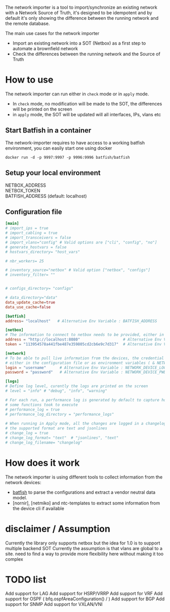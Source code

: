 The network importer is a tool to import/synchronize an existing network with a Network Source of Truth, it's designed to be idempotent and by default it's only showing the difference between the running network and the remote database. 

The main use cases for the network importer 
 - Import an existing network into a SOT (Netbox) as a first step to automate a brownfield network
 - Check the differences between the running network and the Source of Truth

# How to use 

The network importer can run either in `check` mode or in `apply` mode. 
 - In `check` mode, no modification will be made to the SOT, the differences will be printed on the screen
 - in `apply` mode, the SOT will be updated will all interfaces, IPs, vlans etc

## Start Batfish in a container

The network-importer requires to have access to a working batfish environment, you can easily start one using docker
```
docker run -d -p 9997:9997 -p 9996:9996 batfish/batfish
```

## Setup your local environment

NETBOX_ADDRESS  
NETBOX_TOKEN  
BATFISH_ADDRESS (default: localhost)

## Configuration file

```toml
[main]
# import_ips = true 
# import_cabling = true
# import_transceivers = false 
# import_vlans="config" # Valid options are ["cli", "config", "no"]
# generate_hostvars = false 
# hostvars_directory= "host_vars"

# nbr_workers= 25

# inventory_source="netbox" # Valid option ["netbox", "configs"]
# inventory_filter= ""


# configs_directory= "configs"

# data_directory="data"
data_update_cache=true
data_use_cache=false

[batfish]
address= "localhost"   # Alternative Env Variable : BATFISH_ADDRESS

[netbox]
# The information to connect to netbox needs to be provided, either in the config file or as environment variables
address = "http://localhost:8080"                   # Alternative Env Variable : NETBOX_ADDRESS
token = "113954578a441fbe487e359805cd2cb6e9c7d317"  # Alternative Env Variable : NETBOX_TOKEN

[network]
# To be able to pull live information from the devices, the credential information needs to be provided
# either in the configuration file or as environment variables ( & NETWORK_DEVICE_PWD)
login = "username"      # Alternative Env Variable : NETWORK_DEVICE_LOGIN
password = "password"   # Alternative Env Variable : NETWORK_DEVICE_PWD

[logs]
# Define log level, curently the logs are printed on the screen
# level = "info" # "debug", "info", "warning"

# For each run, a performance log is generated by default to capture how long
# some functions took to execute
# performance_log = true
# performance_log_directory = "performance_logs"
            
# When running in Apply mode, all the changes are logged in a changelog file
# the supported format are text and jsonlines
# change_log = true
# change_log_format= "text"  # "jsonlines", "text"
# change_log_filename= "changelog"
```

# How does it work

The network importer is using different tools to collect information from the network devices: 
- [batfish](https://github.com/batfish/batfish) to parse the configurations and extract a vendor neutral data model. 
- [nornir], [netmiko] and ntc-templates to extract some information from the device cli if available


# disclaimer / Assumption

Currently the library only supports netbox but the idea for 1.0 is to support multiple backend SOT
Currently the assumption is that vlans are global to a site. need to find a way to provide more flexibility here without making it too complex

# TODO list

Add support for LAG
Add support for HSRP/VRRP
Add support for VRF
Add support for OSPF ( bfq.ospfAreaConfiguration() / )
Add support for BGP
Add support for SNMP
Add support for VXLAN/VNI
